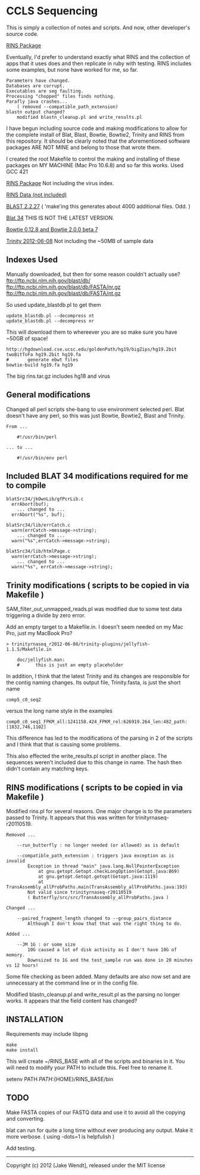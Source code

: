 # CCLS Sequencing

This is simply a collection of notes and scripts.
And now, other developer's source code.


[RINS Package](http://khavarilab.stanford.edu/resources.html)

Eventually, I'd prefer to understand exactly what RINS and the
collection of apps that it uses does and then replicate in ruby
with testing.  RINS includes some examples, but none have
worked for me, so far.

	Parameters have changed.  
	Databases are corrupt.
	Executables are seg faulting.
	Processing "chopped" files finds nothing.
	Parafly java crashes...
	 	( removed --compatible_path_extension)
	blastn output changed?
		modified blastn_cleanup.pl and write_results.pl




I have begun including source code and making modifications to allow
for the complete install of Blat, Blast, Bowtie, Bowtie2, Trinity and RINS
from this repository.  It should be clearly noted that the aforementioned
software packages ARE NOT MINE and belong to those that wrote them.

I created the root Makefile to control the making and installing of these 
packages on MY MACHINE (Mac Pro 10.6.8) and so far this works.
Used GCC 421



[RINS Package](http://khavarilab.stanford.edu/resources.html) 
Not including the virus index.

[RINS Data (not included)](https://s3.amazonaws.com/changseq/kqu/rins/rins.tar.gz)

[BLAST 2.2.27](http://blast.ncbi.nlm.nih.gov/Blast.cgi?PAGE_TYPE=BlastDocs&DOC_TYPE=Download) 
( 'make'ing this generates about 4000 additional files.  Odd. )
 
[Blat 34](http://users.soe.ucsc.edu/~kent/src/) 
THIS IS NOT THE LATEST VERSION.

[Bowtie 0.12.8 and Bowtie 2.0.0 beta 7](http://bowtie-bio.sourceforge.net/)

[Trinity 2012-06-08](http://trinityrnaseq.sourceforge.net) 
Not including the ~50MB of sample data



## Indexes Used

Manually downloaded, but then for some reason couldn't actually use?
ftp://ftp.ncbi.nlm.nih.gov/blast/db/
ftp://ftp.ncbi.nlm.nih.gov/blast/db/FASTA/nr.gz
ftp://ftp.ncbi.nlm.nih.gov/blast/db/FASTA/nt.gz


So used update\_blastdb.pl to get them

	update_blastdb.pl --decompress nt
	update_blastdb.pl --decompress nr

This will download them to whereever you are so make sure you have ~50GB of space!


	http://hgdownload.cse.ucsc.edu/goldenPath/hg19/bigZips/hg19.2bit
	twoBitToFa hg19.2bit hg19.fa
	#       generate ebwt files
	bowtie-build hg19.fa hg19

The big rins.tar.gz includes hg18 and virus


## General modifications

Changed all perl scripts she-bang to use environment selected perl.
Blat doesn't have any perl, so this was just Bowtie, Bowtie2, Blast and Trinity.

	From ...

		#!/usr/bin/perl

	... to ...

		#!/usr/bin/env perl


## Included BLAT 34 modifications required for me to compile

	blatSrc34/jkOwnLib/gfPcrLib.c
	  errAbort(buf);
	    ... changed to ...
	  errAbort("%s", buf);

	blatSrc34/lib/errCatch.c
	  warn(errCatch->message->string);
	    ... changed to ...
	  warn("%s",errCatch->message->string);

	blatSrc34/lib/htmlPage.c
	  warn(errCatch->message->string);
	    ... changed to ...
	  warn("%s", errCatch->message->string);



## Trinity modifications ( scripts to be copied in via Makefile )

SAM\_filter\_out\_unmapped\_reads.pl was modified due to some test
data triggering a divide by zero error.

Add an empty target to a Makefile.in.
I doesn't seem needed on my Mac Pro, just my MacBook Pro?

	> trinityrnaseq_r2012-06-08/trinity-plugins/jellyfish-1.1.5/Makefile.in 

		doc/jellyfish.man:
		#      this is just an empty placeholder






In addition, I think that the latest Trinity and its changes are responsible for
the contig naming changes.  Its output file, Trinity.fasta, is just the short name 

	comp5_c0_seq2

versus the long name style in the examples 

	comp0_c0_seq1_FPKM_all:1241158.424_FPKM_rel:626919.264_len:482_path:[1032,746,1102]

This difference has led to the modifications of the parsing in 2 of the scripts
and I think that that is causing some problems.

This also effected the write\_results.pl script in another place.  The sequences
weren't included due to this change in name.  The hash then didn't contain any
matching keys.





## RINS modifications ( scripts to be copied in via Makefile )

Modified rins.pl for several reasons.  One major change is to the parameters
passed to Trinity.  It appears that this was written for trinityrnaseq-r20110519.

	Removed ...

		--run_butterfly : no longer needed (or allowed) as is default

		--compatible_path_extension : triggers java exception as is invalid
			Exception in thread "main" java.lang.NullPointerException
				at gnu.getopt.Getopt.checkLongOption(Getopt.java:869)
				at gnu.getopt.Getopt.getopt(Getopt.java:1119)
				at TransAssembly_allProbPaths.main(TransAssembly_allProbPaths.java:193)
			Not valid since trinityrnaseq-r20110519
			( Butterfly/src/src/TransAssembly_allProbPaths.java )

	Changed ...

		--paired_fragment_length changed to --group_pairs_distance
			Although I don't know that that was the right thing to do.

	Added ...

		--JM 1G : or some size
			10G caused a lot of disk activity as I don't have 10G of memory.
			Downsized to 1G and the test_sample run was done in 20 minutes vs 12 hours!


Some file checking as been added.  Many defaults are also now set and are
unnecessary at the command line or in the config file.

Modified blastn\_cleanup.pl and write\_result.pl as the parsing no longer works.
It appears that the field content has changed?


## INSTALLATION

Requirements may include libpng


	make 
	make install


This will create ~/RINS\_BASE with all of the scripts and binaries in it.
You will need to modify your PATH to include this.  Feel free to rename it.

setenv PATH ${PATH}:${HOME}/RINS\_BASE/bin


## TODO


Make FASTA copies of our FASTQ data and use it to avoid all the copying and converting.

blat can run for quite a long time without ever producing any output.
Make it more verbose. ( using -dots=1 is helpfulish )


Add testing.






----------
Copyright (c) 2012 [Jake Wendt], released under the MIT license
